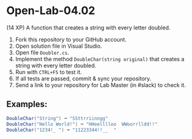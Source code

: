 # Open-Lab-04.02
(14 XP) A function that creates a string with every letter doubled.

1. Fork this repository to your GitHub account.
2. Open solution file in Visual Studio.
3. Open file `Doubler.cs`.
4. Implement the method `DoubleChar(string original)` that creates a string with every letter doubled.
5. Run with `CTRL+F5` to test it.
6. If all tests are passed, commit & sync your repository.
7. Send a link to your repository for Lab Master (in #slack) to check it.

## Examples: 
```C#
DoubleChar("String") ➞ "SSttrriinngg"
DoubleChar("Hello World!") ➞ "HHeelllloo  WWoorrlldd!!"
DoubleChar("1234!_ ") ➞ "11223344!!__  "
```
